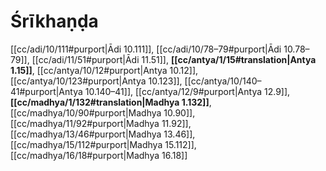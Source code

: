 # Śrīkhaṇḍa

[[cc/adi/10/111#purport|Ādi 10.111]], [[cc/adi/10/78–79#purport|Ādi 10.78–79]], [[cc/adi/11/51#purport|Ādi 11.51]], **[[cc/antya/1/15#translation|Antya 1.15]]**, [[cc/antya/10/12#purport|Antya 10.12]], [[cc/antya/10/123#purport|Antya 10.123]], [[cc/antya/10/140–41#purport|Antya 10.140–41]], [[cc/antya/12/9#purport|Antya 12.9]], **[[cc/madhya/1/132#translation|Madhya 1.132]]**, [[cc/madhya/10/90#purport|Madhya 10.90]], [[cc/madhya/11/92#purport|Madhya 11.92]], [[cc/madhya/13/46#purport|Madhya 13.46]], [[cc/madhya/15/112#purport|Madhya 15.112]], [[cc/madhya/16/18#purport|Madhya 16.18]]

